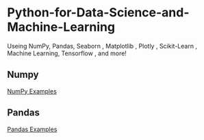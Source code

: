 # Python-for-Data-Science-and-Machine-Learning
Useing NumPy, Pandas, Seaborn , Matplotlib , Plotly , Scikit-Learn , Machine Learning, Tensorflow , and more!

## Numpy
[NumPy Examples](https://github.com/naveennakshatram/Python-for-Data-Science-and-Machine-Learning/blob/main/NumPy-Examples/README.md)


## Pandas
[Pandas Examples](https://github.com/naveennakshatram/Python-for-Data-Science-and-Machine-Learning/blob/main/Pandas/README.md)
